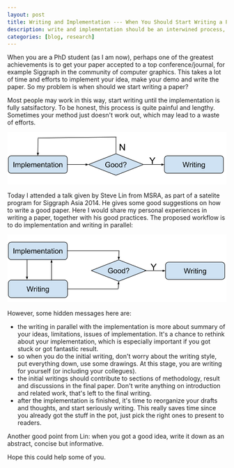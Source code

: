 ```yaml
---
layout: post
title: Writing and Implementation --- When You Should Start Writing a Paper?
description: write and implementation should be an interwined process, and sometimes writing could come earlier than the implementation 
categories: [blog, research]
---
```

When you are a PhD student (as I am now), perhaps one of the greatest achievements is to get your paper accepted to a top conference/journal, for example Siggraph in the community of computer graphics. This takes a lot of time and efforts to implement your idea, make your demo and write the paper. So my problem is when should we start writing a paper? 

Most people may work in this way, start writing until the implementation is fully satsifactory. To be honest, this process is quite painful and lengthy. Sometimes your method just doesn't work out, which may lead to a waste of efforts.

![Image](../../images/pain.png)

Today I attended a talk given by Steve Lin from MSRA, as part of a satelite program for Siggraph Asia 2014. He gives some good suggestions on how to write a good paper. Here I would share my personal experiences in writing a paper, together with his good practices. The proposed workflow is to do implementation and writing in parallel:

![Image](../../images/nopain.png)

However, some hidden messages here are:

- the writing in parallel with the implementation is more about summary of your ideas, limitations, issues of implementation. It's a chance to rethink about your implementation, which is especially important if you got stuck or got fantastic result.
- so when you do the initial writing, don't worry about the writing style, put everything down, use some drawings. At this stage, you are writing for yourself (or including your collegues).
- the initial writings should contribute to sections of methodology, result and discussions in the final paper. Don't write anything on introduction and related work, that's left to the final writing.
- after the implementation is finished, it's time to reorganize your drafts and thoughts, and start seriously writing. This really saves time since you already got the stuff in the pot, just pick the right ones to present to readers.

Another good point from Lin: when you got a good idea, write it down as an abstract, concise but informative.

Hope this could help some of you.
